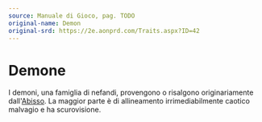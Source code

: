 ```yaml
---
source: Manuale di Gioco, pag. TODO
original-name: Demon
original-srd: https://2e.aonprd.com/Traits.aspx?ID=42
---
```


# Demone

I demoni, una famiglia di nefandi, provengono o risalgono originariamente
dall'[Abisso](/piani/abisso). La maggior parte è di allineamento
irrimediabilmente caotico malvagio e ha scurovisione.
